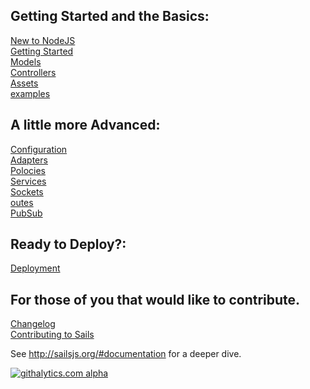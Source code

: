 <!--
Building Your Own Adapters
Controllers
Database Support
examples
Guide: Login Example
Guide: Passport auth example
Guide: Sockets
Home
Models
Policies
Routes
Services
Views
What Is Sails
-->
## Getting Started and the Basics:

[New to NodeJS](/balderdashy/sails/wiki/new-to-nodejs)<br />
[Getting Started](/balderdashy/sails/wiki/Getting-started)<br />
[Models](/balderdashy/sails/wiki/models)<br />
[Controllers](/balderdashy/sails/wiki/controllers)<br />
[Assets](/balderdasy/sails/wiki/assets)<br />
[examples](/balderdashy/sails/wiki/examples)<br />

## A little more Advanced:

[Configuration](/balderdashy/sails/wiki/configuration)<br />
[Adapters](/balderdashy/sails/wiki/adapters)<br />
[Polocies](/balderdashy/sails/wiki/policies)<br />
[Services](/balderdashy/sails/wiki/services)<br />
[Sockets](/balderdashy/sails/wiki/sockets)<br />
[outes](/balderdashy/sails/wiki/routes)<br />
[PubSub](/balderdashy/sails/wiki/pubsub)

## Ready to Deploy?:

[Deployment](/balderdashy/sails/wiki/deployment)<br />

## For those of you that would like to contribute.

[Changelog](/balderdashy/sails/wiki/changelog)<br />
[Contributing to Sails](/balderdashy/sails/wiki/Contributing-to-Sails)<br />

See http://sailsjs.org/#documentation for a deeper dive.

[![githalytics.com alpha](https://cruel-carlota.pagodabox.com/8acf2fc2ca0aca8a3018e355ad776ed7 "githalytics.com")](http://githalytics.com/balderdashy/sails/wiki/home)
